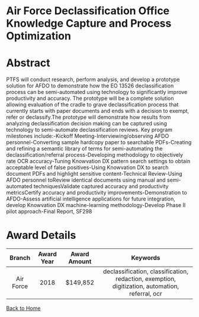 
Air Force Declassification Office Knowledge Capture and Process Optimization
============================================================================

# Abstract


PTFS will conduct research, perform analysis, and develop a prototype solution for AFDO to demonstrate how the EO 13526 declassification process can be semi-automated using technology to significantly improve productivity and accuracy. The prototype will be a complete solution allowing evaluation of the cradle to grave declassification process that currently starts with paper documents and ends with a decision to exempt, refer or declassify.The prototype will demonstrate how results from analyzing declassification decision making can be captured using technology to semi-automate declassification reviews. Key program milestones include:-Kickoff Meeting-Interviewing/observing AFDO personnel-Converting sample hardcopy paper to searchable PDFs-Creating and refining a semantic library of terms for semi-automating the declassification/referral process-Developing methodology to objectively rate OCR accuracy-Tuning Knowvation DX pattern search settings to obtain acceptable level of false positives-Using Knowvation DX to search document PDFs and highlight sensitive content-Technical Review-Using AFDO personnel toReview identical documents using manual and semi-automated techniquesValidate captured accuracy and productivity metricsCertify accuracy and productivity improvements-Demonstration to AFDO-Assess artificial intelligence applications for future integration, develop Knowvation DX machine-learning methodology-Develop Phase II pilot approach-Final Report, SF298  

# Award Details

|Branch|Award Year|Award Amount|Keywords|
| :---: | :---: | :---: | :---: |
|Air Force|2018|$149,852|declassification, classification, redaction, exemption, digitization, automation, referral, ocr|
  
  


[Back to Home](https://github.com/chrischow/dod_sbir_awards/Reports/DJ/#1409)